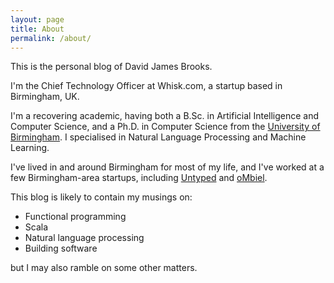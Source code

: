 ```yaml
---
layout: page
title: About
permalink: /about/
---
```


This is the personal blog of David James Brooks.

I'm the Chief Technology Officer at Whisk.com, a startup based in Birmingham, UK.

I'm a recovering academic, having both a B.Sc. in Artificial Intelligence and Computer Science, and a Ph.D. in Computer Science from the [University of Birmingham][uob]. I specialised in Natural Language Processing and Machine Learning.

I've lived in and around Birmingham for most of my life, and I've worked at a few Birmingham-area startups, including [Untyped][untyped] and [oMbiel][ombiel].

This blog is likely to contain my musings on:

* Functional programming
* Scala
* Natural language processing
* Building software

but I may also ramble on some other matters.

[uob]:     http://www.cs.bham.ac.uk/
[whisk]:   https://whisk.com/
[untyped]: http://untyped.com/
[ombiel]:  http://www.ombiel.com/